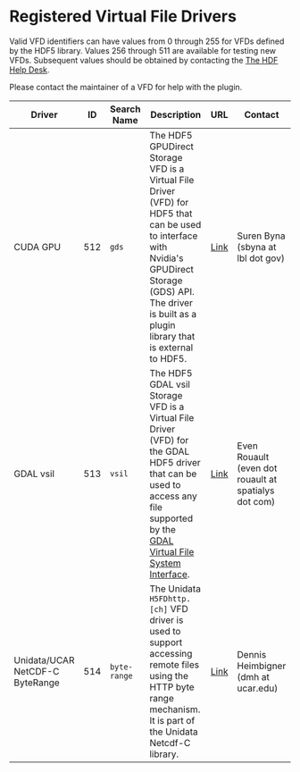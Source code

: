 # Registered Virtual File Drivers

Valid VFD identifiers can have values from 0 through 255 for VFDs defined by the HDF5 library. Values 256 through 511 are available for testing new VFDs. Subsequent values should be obtained by contacting the [The HDF Help Desk](mailto:help@hdfgroup.org).

Please contact the maintainer of a VFD for help with the plugin.

| Driver | ID  | Search Name | Description | URL | Contact |
| ---    | --- | ---         | ---         | --- | ---     |
| CUDA GPU  | 512 | `gds`  | The HDF5 GPUDirect Storage VFD is a Virtual File Driver (VFD) for HDF5 that can be used to interface with Nvidia's GPUDirect Storage (GDS) API. The driver is built as a plugin library that is external to HDF5.| [Link](https://github.com/hpc-io/vfd-gds)	| Suren Byna (sbyna at lbl dot gov) |
| GDAL vsil |	513	| `vsil` | The HDF5 GDAL vsil Storage VFD is a Virtual File Driver (VFD) for the GDAL HDF5 driver that can be used to access any file supported by the [GDAL Virtual File System Interface](https://gdal.org/user/virtual_file_systems.html). | [Link](https://github.com/OSGeo/gdal/blob/master/frmts/hdf5/hdf5vfl.h) | Even Rouault (even dot rouault at spatialys dot com) |
| Unidata/UCAR NetCDF-C ByteRange |	514 |	`byte-range` | The Unidata `H5FDhttp.[ch]` VFD driver is used to support accessing remote files using the HTTP byte range mechanism. It is part of the Unidata Netcdf-C library. | [Link](https://github.com/Unidata/netcdf-c/blob/main/libhdf5/H5FDhttp.c)	| Dennis Heimbigner (dmh at ucar.edu) |
